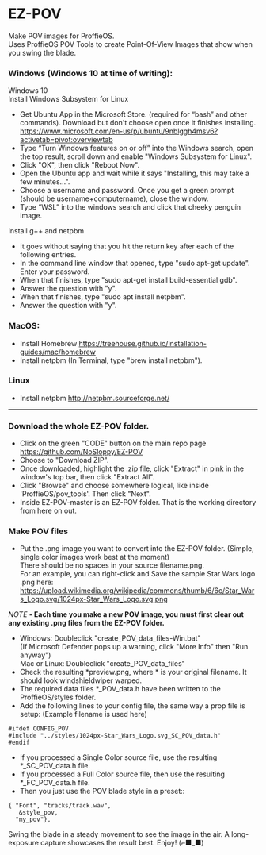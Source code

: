 # EZ-POV
Make POV images for ProffieOS.  
Uses ProffieOS POV Tools to create Point-Of-View Images that show when you swing the blade.

### Windows (Windows 10 at time of writing):  

Windows 10  
Install Windows Subsystem for Linux  
- Get Ubuntu App in the Microsoft Store. (required for “bash” and other commands). Download but don't choose open once it finishes installing. 
https://www.microsoft.com/en-us/p/ubuntu/9nblggh4msv6?activetab=pivot:overviewtab
- Type “Turn Windows features on or off” into the Windows search, open the top result, scroll down and enable "Windows Subsystem for Linux".
- Click "OK", then click "Reboot Now". 
- Open the Ubuntu app and wait while it says "Installing, this may take a few minutes...".
- Choose a username and password. Once you get a green prompt (should be username+computername), close the window.
- Type “WSL” into the windows search and click that cheeky penguin image.  

Install g++ and netpbm
- It goes without saying that you hit the return key after each of the following entries.
- In the command line window that opened, type "sudo apt-get update". Enter your password.
- When that finishes, type "sudo apt-get install build-essential gdb".
- Answer the question with "y".
- When that finishes, type "sudo apt install netpbm".
- Answer the question with "y".

### MacOS:
- Install Homebrew https://treehouse.github.io/installation-guides/mac/homebrew
- Install netpbm (In Terminal, type "brew install netpbm").  

### Linux
- Install netpbm http://netpbm.sourceforge.net/

---------------------------------------------------------------------------------------
### Download the whole EZ-POV folder.  
- Click on the green "CODE" button on the main repo page https://github.com/NoSloppy/EZ-POV
- Choose to "Download ZIP".
- Once downloaded, highlight the .zip file, click "Extract" in pink in the window's top bar, then click "Extract All".
- Click "Browse" and choose somewhere logical, like inside 'ProffieOS/pov_tools'. Then click "Next".
- Inside EZ-POV-master is an EZ-POV folder. That is the working directory from here on out.

### Make POV files

- Put the .png image you want to convert into the EZ-POV folder. (Simple, single color images work best at the moment)  
There should be no spaces in your source filename.png.  
For an example, you can right-click and Save the sample Star Wars logo .png here:  
https://upload.wikimedia.org/wikipedia/commons/thumb/6/6c/Star_Wars_Logo.svg/1024px-Star_Wars_Logo.svg.png  

*NOTE* **- Each time you make a new POV image, you must first clear out any existing .png files from the EZ-POV folder.** 
- Windows: Doubleclick "create_POV_data_files-Win.bat"  
    (If Microsoft Defender pops up a warning, click "More Info" then "Run anyway")  
    Mac or Linux: Doubleclick "create_POV_data_files"
- Check the resulting *preview.png, where * is your original filename. It should look windshieldwiper warped.
- The required data files *_POV_data.h have been written to the ProffieOS/styles folder.
- Add the following lines to your config file, the same way a prop file is setup: (Example filename is used here)
```
#ifdef CONFIG_POV
#include "../styles/1024px-Star_Wars_Logo.svg_SC_POV_data.h"
#endif
```
- If you processed a Single Color source file, use the resulting *_SC_POV_data.h file.
- If you processed a Full Color source file, then use the resulting *_FC_POV_data.h file.
- Then you just use the POV blade style in a preset::
```
{ "Font", "tracks/track.wav",
   &style_pov, 
  "my_pov"},
  ```

Swing the blade in a steady movement to see the image in the air. A long-exposure capture showcases the result best.
Enjoy!  (⌐■_■)


